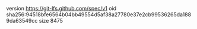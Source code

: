 version https://git-lfs.github.com/spec/v1
oid sha256:94518bfe6564b04bb49554d5af38a27780e37e2cb99536265da1889da63549cc
size 8475
